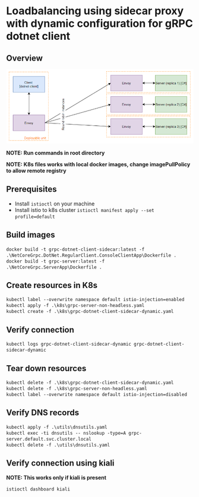 # Loadbalancing using sidecar proxy with dynamic configuration for gRPC dotnet client

## Overview

![Overview](./overview.PNG)

__NOTE: Run commands in root directory__

__NOTE: K8s files works with local docker images, change imagePullPolicy to allow remote registry__

## Prerequisites

- Install `istioctl` on your machine
- Install istio to k8s cluster `istioctl manifest apply --set profile=default`

## Build images
```
docker build -t grpc-dotnet-client-sidecar:latest -f .\NetCoreGrpc.DotNet.RegularClient.ConsoleClientApp\Dockerfile .
docker build -t grpc-server:latest -f .\NetCoreGrpc.ServerApp\Dockerfile .
```

## Create resources in K8s
```
kubectl label --overwrite namespace default istio-injection=enabled
kubectl apply -f .\k8s\grpc-server-non-headless.yaml
kubectl create -f .\k8s\grpc-dotnet-client-sidecar-dynamic.yaml
```

## Verify connection
```
kubectl logs grpc-dotnet-client-sidecar-dynamic grpc-dotnet-client-sidecar-dynamic
```

## Tear down resources
```
kubectl delete -f .\k8s\grpc-dotnet-client-sidecar-dynamic.yaml
kubectl delete -f .\k8s\grpc-server-non-headless.yaml
kubectl label --overwrite namespace default istio-injection=disabled
```

## Verify DNS records
```
kubectl apply -f .\utils\dnsutils.yaml
kubectl exec -ti dnsutils -- nslookup -type=A grpc-server.default.svc.cluster.local
kubectl delete -f .\utils\dnsutils.yaml
```

## Verify connection using kiali

__NOTE: This works only if kiali is present__ 

```
istioctl dashboard kiali
```